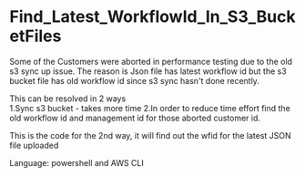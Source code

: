 # Find_Latest_WorkflowId_In_S3_BucketFiles

Some of the Customers were aborted in performance testing due to the old s3 sync up issue. The reason is Json file has latest workflow id but the s3 bucket file has old workflow id since s3 sync hasn't done recently.   

This can be resolved in 2 ways  
1.Sync s3 bucket - takes more time
2.In order to reduce time effort find the old workflow id and management id for those aborted customer id.

This is the code for the 2nd way, it will find out the wfid for the latest JSON file uploaded 

Language: powershell and AWS CLI
